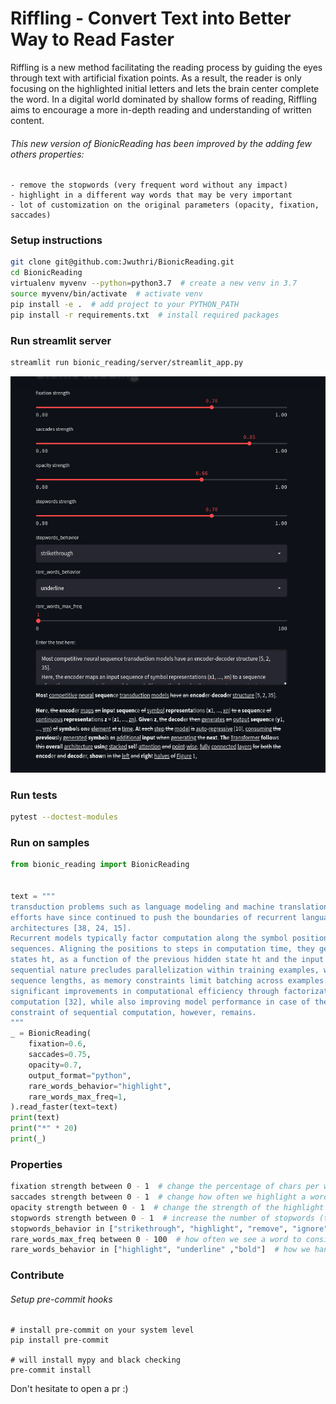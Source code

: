# Riffling - Convert Text into Better Way to Read Faster
Riffling is a new method facilitating the reading process by guiding the eyes through text with artificial fixation points. As a result, the reader is only focusing on the highlighted initial letters and lets the brain center complete the word.
In a digital world dominated by shallow forms of reading, Riffling aims to encourage a more in-depth reading and understanding of written content.

###### This new version of BionicReading has been improved by the adding few others properties:
~~~
- remove the stopwords (very frequent word without any impact)
- highlight in a different way words that may be very important
- lot of customization on the original parameters (opacity, fixation, saccades)
~~~

### Setup instructions

```bash
git clone git@github.com:Jwuthri/BionicReading.git
cd BionicReading
virtualenv myvenv --python=python3.7  # create a new venv in 3.7
source myvenv/bin/activate  # activate venv
pip install -e .  # add project to your PYTHON_PATH
pip install -r requirements.txt  # install required packages
```

### Run streamlit server
```bash
streamlit run bionic_reading/server/streamlit_app.py
```
![Screenshot](data/streamlit-app.png)

### Run tests
```bash
pytest --doctest-modules
```

### Run on samples
```python
from bionic_reading import BionicReading


text = """
transduction problems such as language modeling and machine translation [35, 2, 5]. Numerous
efforts have since continued to push the boundaries of recurrent language models and encoder-decoder
architectures [38, 24, 15].
Recurrent models typically factor computation along the symbol positions of the input and output
sequences. Aligning the positions to steps in computation time, they generate a sequence of hidden
states ht, as a function of the previous hidden state ht and the input for position t. This inherently
sequential nature precludes parallelization within training examples, which becomes critical at longer
sequence lengths, as memory constraints limit batching across examples. Recent work has achieved
significant improvements in computational efficiency through factorization tricks [21] and conditional
computation [32], while also improving model performance in case of the latter. The fundamental
constraint of sequential computation, however, remains.
"""
_ = BionicReading(
    fixation=0.6,
    saccades=0.75,
    opacity=0.7,
    output_format="python",
    rare_words_behavior="highlight",
    rare_words_max_freq=1,
).read_faster(text=text)
print(text)
print("*" * 20)
print(_)
```

### Properties
```bash
fixation strength between 0 - 1  # change the percentage of chars per words highlighted (the larger more characters are highlighted)
saccades strength between 0 - 1  # change how often we highlight a word (the larger more words are highlighted)
opacity strength between 0 - 1  # change the strength of the highlight (the larger the stronger is the highlight)
stopwords strength between 0 - 1  # increase the number of stopwords (the larger the more words are stopwords)
stopwords_behavior in ["strikethrough", "highlight", "remove", "ignore", "bold"]  # how we handle the stopwords
rare_words_max_freq between 0 - 100  # how often we see a word to consider it as important (the lowest the most rare is the word)
rare_words_behavior in ["highlight", "underline" ,"bold"]  # how we handle the rare words
```

### Contribute

###### Setup pre-commit hooks

    # install pre-commit on your system level
    pip install pre-commit
    
    # will install mypy and black checking
    pre-commit install

Don't hesitate to open a pr :)
